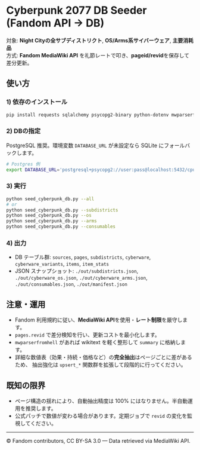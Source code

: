 # Cyberpunk 2077 DB Seeder (Fandom API → DB)

対象: **Night Cityの全サブディストリクト**, **OS/Arms系サイバーウェア**, **主要消耗品**  
方式: **Fandom MediaWiki API** を礼節レートで叩き、**pageid/revid**を保存して差分更新。

## 使い方

### 1) 依存のインストール
```bash
pip install requests sqlalchemy psycopg2-binary python-dotenv mwparserfromhell
```

### 2) DBの指定
PostgreSQL 推奨。環境変数 `DATABASE_URL` が未設定なら SQLite にフォールバックします。
```bash
# Postgres 例
export DATABASE_URL='postgresql+psycopg2://user:pass@localhost:5432/cpunk'
```

### 3) 実行
```bash
python seed_cyberpunk_db.py --all
# or
python seed_cyberpunk_db.py --subdistricts
python seed_cyberpunk_db.py --os
python seed_cyberpunk_db.py --arms
python seed_cyberpunk_db.py --consumables
```

### 4) 出力
- DB テーブル群: `sources`, `pages`, `subdistricts`, `cyberware`, `cyberware_variants`, `items`, `item_stats`
- JSON スナップショット: `./out/subdistricts.json`, `./out/cyberware_os.json`, `./out/cyberware_arms.json`, `./out/consumables.json`, `./out/manifest.json`

## 注意・運用
- Fandom 利用規約に従い、**MediaWiki API**を使用・**レート制限**を厳守します。
- `pages.revid` で差分検知を行い、更新コストを最小化します。
- `mwparserfromhell` があれば wikitext を軽く整形して `summary` に格納します。
- 詳細な数値表（効果・持続・価格など）の**完全抽出**はページごとに差があるため、
  抽出強化は `upsert_*` 関数群を拡張して段階的に行ってください。

## 既知の限界
- ページ構造の揺れにより、自動抽出精度は 100% にはなりません。半自動運用を推奨します。
- 公式パッチで数値が変わる場合があります。定期ジョブで `revid` の変化を監視してください。

---

© Fandom contributors, CC BY-SA 3.0 — Data retrieved via MediaWiki API.
